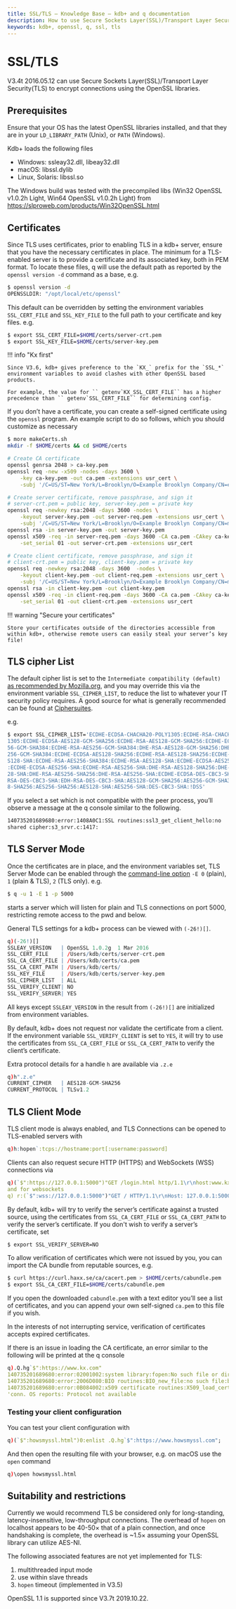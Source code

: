 ```yaml
---
title: SSL/TLS – Knowledge Base – kdb+ and q documentation
description: How to use Secure Sockets Layer(SSL)/Transport Layer Security(TLS) to encrypt connections using the OpenSSL libraries.
keywords: kdb+, openssl, q, ssl, tls
---
```

# SSL/TLS




V3.4t 2016.05.12 can use Secure Sockets Layer(SSL)/Transport Layer Security(TLS) to encrypt connections using the OpenSSL libraries.


## Prerequisites

Ensure that your OS has the latest OpenSSL libraries installed, and that they are in your `LD_LIBRARY_PATH` (Unix), or `PATH` (Windows).

Kdb+ loads the following files

-   Windows: ssleay32.dll, libeay32.dll
-   macOS: libssl.dylib
-   Linux, Solaris: libssl.so

The Windows build was tested with the precompiled libs (Win32 OpenSSL v1.0.2h Light, Win64 OpenSSL v1.0.2h Light) from <https://slproweb.com/products/Win32OpenSSL.html>


## Certificates

Since TLS uses certificates, prior to enabling TLS in a kdb+ server, ensure that you have the necessary certificates in place. The minimum for a TLS-enabled server is to provide a certificate and its associated key, both in PEM format. To locate these files, q will use the default path as reported by the `openssl version -d` command as a base, e.g.

```bash
$ openssl version -d
OPENSSLDIR: "/opt/local/etc/openssl"
```

This default can be overridden by setting the environment variables `SSL_CERT_FILE` and `SSL_KEY_FILE` to the full path to your certificate and key files. e.g.

```bash
$ export SSL_CERT_FILE=$HOME/certs/server-crt.pem
$ export SSL_KEY_FILE=$HOME/certs/server-key.pem
```

!!! info "Kx first"

    Since V3.6, kdb+ gives preference to the `KX_` prefix for the `SSL_*` environment variables to avoid clashes with other OpenSSL based products. 

    For example, the value for `` getenv`KX_SSL_CERT_FILE`` has a higher precedence than `` getenv`SSL_CERT_FILE`` for determining config.

If you don’t have a certificate, you can create a self-signed certificate using the `openssl` program. An example script to do so follows, which you should customize as necessary

```bash
$ more makeCerts.sh
mkdir -f $HOME/certs && cd $HOME/certs

# Create CA certificate
openssl genrsa 2048 > ca-key.pem
openssl req -new -x509 -nodes -days 3600 \
    -key ca-key.pem -out ca.pem -extensions usr_cert \
    -subj '/C=US/ST=New York/L=Brooklyn/O=Example Brooklyn Company/CN=examplebrooklyn.com'

# Create server certificate, remove passphrase, and sign it
# server-crt.pem = public key, server-key.pem = private key
openssl req -newkey rsa:2048 -days 3600 -nodes \
    -keyout server-key.pem -out server-req.pem -extensions usr_cert \
    -subj '/C=US/ST=New York/L=Brooklyn/O=Example Brooklyn Company/CN=myname.com'
openssl rsa -in server-key.pem -out server-key.pem
openssl x509 -req -in server-req.pem -days 3600 -CA ca.pem -CAkey ca-key.pem \
    -set_serial 01 -out server-crt.pem -extensions usr_cert

# Create client certificate, remove passphrase, and sign it
# client-crt.pem = public key, client-key.pem = private key
openssl req -newkey rsa:2048 -days 3600  -nodes \
    -keyout client-key.pem -out client-req.pem -extensions usr_cert \
    -subj '/C=US/ST=New York/L=Brooklyn/O=Example Brooklyn Company/CN=myname.com'
openssl rsa -in client-key.pem -out client-key.pem
openssl x509 -req -in client-req.pem -days 3600 -CA ca.pem -CAkey ca-key.pem \
    -set_serial 01 -out client-crt.pem -extensions usr_cert
```

!!! warning "Secure your certificates"

    Store your certificates outside of the directories accessible from within kdb+, otherwise remote users can easily steal your server’s key file! 


## TLS cipher List

The default cipher list is set to the `Intermediate compatibility (default)` 
[as recommended by Mozilla.org](https://wiki.mozilla.org/Security/Server_Side_TLS#Intermediate_compatibility_.28default.29), 
and you may override this via the environment variable `SSL_CIPHER_LIST`, to reduce the list to whatever your IT security policy requires. A good source for what is generally recommended can be found at 
[Ciphersuites](https://wiki.mozilla.org/Security/Server_Side_TLS).

e.g.

```bash
$ export SSL_CIPHER_LIST='ECDHE-ECDSA-CHACHA20-POLY1305:ECDHE-RSA-CHACHA20-POLY
1305:ECDHE-ECDSA-AES128-GCM-SHA256:ECDHE-RSA-AES128-GCM-SHA256:ECDHE-ECDSA-AES2
56-GCM-SHA384:ECDHE-RSA-AES256-GCM-SHA384:DHE-RSA-AES128-GCM-SHA256:DHE-RSA-AES
256-GCM-SHA384:ECDHE-ECDSA-AES128-SHA256:ECDHE-RSA-AES128-SHA256:ECDHE-ECDSA-AE
S128-SHA:ECDHE-RSA-AES256-SHA384:ECDHE-RSA-AES128-SHA:ECDHE-ECDSA-AES256-SHA384
:ECDHE-ECDSA-AES256-SHA:ECDHE-RSA-AES256-SHA:DHE-RSA-AES128-SHA256:DHE-RSA-AES1
28-SHA:DHE-RSA-AES256-SHA256:DHE-RSA-AES256-SHA:ECDHE-ECDSA-DES-CBC3-SHA:ECDHE-
RSA-DES-CBC3-SHA:EDH-RSA-DES-CBC3-SHA:AES128-GCM-SHA256:AES256-GCM-SHA384:AES12
8-SHA256:AES256-SHA256:AES128-SHA:AES256-SHA:DES-CBC3-SHA:!DSS'
```

If you select a set which is not compatible with the peer process, you’ll observe a message at the q console similar to the following.

```txt
140735201689680:error:1408A0C1:SSL routines:ssl3_get_client_hello:no 
shared cipher:s3_srvr.c:1417:
```


## TLS Server Mode

Once the certificates are in place, and the environment variables set, TLS Server Mode can be enabled through the [command-line option](../basics/cmdline.md#-e-tls-server-mode) `-E 0` (plain), `1` (plain & TLS), `2` (TLS only). e.g.

```bash
$ q -u 1 -E 1 -p 5000
```

starts a server which will listen for plain and TLS connections on port 5000, restricting remote access to the pwd and below.

General TLS settings for a kdb+ process can be viewed with `(-26!)[]`.

```q
q)(-26!)[]
SSLEAY_VERSION   | OpenSSL 1.0.2g  1 Mar 2016
SSL_CERT_FILE    | /Users/kdb/certs/server-crt.pem
SSL_CA_CERT_FILE | /Users/kdb/certs/ca.pem
SSL_CA_CERT_PATH | /Users/kdb/certs/
SSL_KEY_FILE     | /Users/kdb/certs/server-key.pem
SSL_CIPHER_LIST  | ALL
SSL_VERIFY_CLIENT| NO
SSL_VERIFY_SERVER| YES
```

All keys except `SSLEAY_VERSION` in the result from `(-26!)[]` are initialized from environment variables.

By default, kdb+ does not request nor validate the certificate from a client. If the environment variable `SSL_VERIFY_CLIENT` is set to `YES`, it will try to use the certificates from `SSL_CA_CERT_FILE` or `SSL_CA_CERT_PATH` to verify the client’s certificate.

Extra protocol details for a handle `h` are available via `.z.e`

```q
q)h".z.e"
CURRENT_CIPHER   | AES128-GCM-SHA256
CURRENT_PROTOCOL | TLSv1.2
```


## TLS Client Mode

TLS client mode is always enabled, and TLS Connections can be opened to TLS-enabled servers with

```q
q)h:hopen`:tcps://hostname:port[:username:password]
```

Clients can also request secure HTTP (HTTPS) and WebSockets (WSS) connections via

```q
q)(`$":https://127.0.0.1:5000")"GET /login.html http/1.1\r\nhost:www.kx.com\r\n\r\n"
and for websockets
q) r:(`$":wss://127.0.0.1:5000")"GET / HTTP/1.1\r\nHost: 127.0.0.1:5000\r\n\r\n"
```

By default, kdb+ will try to verify the server’s certificate against a trusted source, using the certificates from `SSL_CA_CERT_FILE` or `SSL_CA_CERT_PATH` to verify the server’s certificate. If you don't wish to verify a server’s certificate, set

```bash
$ export SSL_VERIFY_SERVER=NO
```

To allow verification of certificates which were not issued by you, you can import the CA bundle from reputable sources, e.g.

```bash
$ curl https://curl.haxx.se/ca/cacert.pem > $HOME/certs/cabundle.pem
$ export SSL_CA_CERT_FILE=$HOME/certs/cabundle.pem
```

If you open the downloaded `cabundle.pem` with a text editor you’ll see a list of certificates, and you can append your own self-signed `ca.pem` to this file if you wish.

In the interests of not interrupting service, verification of certificates accepts expired certificates.

If there is an issue in loading the CA certificate, an error similar to the following will be printed at the q console

```q
q).Q.hg`$":https://www.kx.com"
140735201689680:error:02001002:system library:fopen:No such file or directory:bss_file.c:175:fopen('/opt/local/etc/openssl/cacert.pem','r')
140735201689680:error:2006D080:BIO routines:BIO_new_file:no such file:bss_file.c:178:
140735201689680:error:0B084002:x509 certificate routines:X509_load_cert_crl_file:system lib:by_file.c:253:
'conn. OS reports: Protocol not available
```


### Testing your client configuration

You can test your client configuration with

```q
q)(`$":howsmyssl.html")0:enlist .Q.hg`$":https://www.howsmyssl.com";
```

And then open the resulting file with your browser, e.g. on macOS use the `open` command

```q
q)\open howsmyssl.html
```


## Suitability and restrictions

Currently we would recommend TLS be considered only for long-standing, latency-insensitive, low-throughput connections. The overhead of `hopen` on localhost appears to be 40-50× that of a plain connection, and once handshaking is complete, the overhead is ~1.5× assuming your OpenSSL library can utilize AES-NI.

The following associated features are not yet implemented for TLS:

1.   multithreaded input mode
1.   use within slave threads
1.   `hopen` timeout (implemented in V3.5)

OpenSSL 1.1 is supported since V3.7t 2019.10.22.
